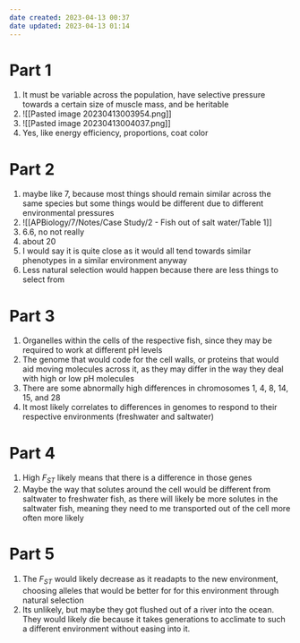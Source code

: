 ```yaml
---
date created: 2023-04-13 00:37
date updated: 2023-04-13 01:14
---
```


# Part 1

1. It must be variable across the population, have selective pressure towards a certain size of muscle mass, and be heritable
2. ![[Pasted image 20230413003954.png]]
3. ![[Pasted image 20230413004037.png]]
4. Yes, like energy efficiency, proportions, coat color

# Part 2

1. maybe like 7, because most things should remain similar across the same species but some things would be different due to different environmental pressures
2. ![[APBiology/7/Notes/Case Study/2 - Fish out of salt water/Table 1]]
3. 6.6, no not really
4. about 20
5. I would say it is quite close as it would all tend towards similar phenotypes in a similar environment anyway
6. Less natural selection would happen because there are less things to select from

# Part 3

1. Organelles within the cells of the respective fish, since they may be required to work at different pH levels
2. The genome that would code for the cell walls, or proteins that would aid moving molecules across it, as they may differ in the way they deal with high or low pH molecules
3. There are some abnormally high differences in chromosomes 1, 4, 8, 14, 15, and 28
4. It most likely correlates to differences in genomes to respond to their respective environments (freshwater and saltwater)

# Part 4

1. High $F_{ST}$ likely means that there is a difference in those genes
2. Maybe the way that solutes around the cell would be different from saltwater to freshwater fish, as there will likely be more solutes in the saltwater fish, meaning they need to me transported out of the cell more often more likely

# Part 5

1. The $F_{ST}$ would likely decrease as it readapts to the new environment, choosing alleles that would be better for for this environment through natural selection
2. Its unlikely, but maybe they got flushed out of a river into the ocean. They would likely die because it takes generations to acclimate to such a different environment without easing into it.
